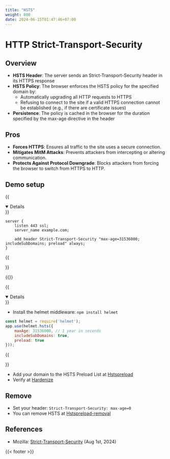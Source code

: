 ```yaml
---
title: "HSTS"
weight: 800
date: 2024-06-15T01:47:46+07:00
---
```


# HTTP Strict-Transport-Security

## Overview

- **HSTS Header**: The server sends an Strict-Transport-Security header in its HTTPS response
- **HSTS Policy**: The browser enforces the HSTS policy for the specified domain by:
    - Automatically upgrading all HTTP requests to HTTPS
    - Refusing to connect to the site if a valid HTTPS connection cannot be established (e.g., if there are certificate issues)
- **Persistence**: The policy is cached in the browser for the duration specified by the max-age directive in the header

## Pros

- **Forces HTTPS**: Ensures all traffic to the site uses a secure connection.
- **Mitigates MitM Attacks**: Prevents attackers from intercepting or altering communication.
- **Protects Against Protocol Downgrade**: Blocks attackers from forcing the browser to switch from HTTPS to HTTP.

## Demo setup

{{<details title="Nginx" open=false >}}

```nginx
server {
    listen 443 ssl;
    server_name example.com;

    add_header Strict-Transport-Security "max-age=31536000; includeSubDomains; preload" always;
}
```

{{</details>}}

{{<nl>}}

{{<details title="NodeJS" open=false >}}

- Install the helmet middleware: `npm install helmet`

```js
const helmet = require('helmet');
app.use(helmet.hsts({
    maxAge: 31536000, // 1 year in seconds
    includeSubDomains: true,
    preload: true
}));
```

{{</details>}}

- Add your domain to the HSTS Preload List at [Hstspreload](https://hstspreload.org/)
- Verify at [Hardenize](https://www.hardenize.com/)

## Remove

- Set your header: `Strict-Transport-Security: max-age=0`
- You can remove HSTS at [Hstspreload-removal](https://hstspreload.org/removal/)

## References

- Mozilla: [Strict-Transport-Security](https://developer.mozilla.org/en-US/docs/Web/HTTP/Headers/Strict-Transport-Security) (Aug 1st, 2024)

{{< footer >}}
